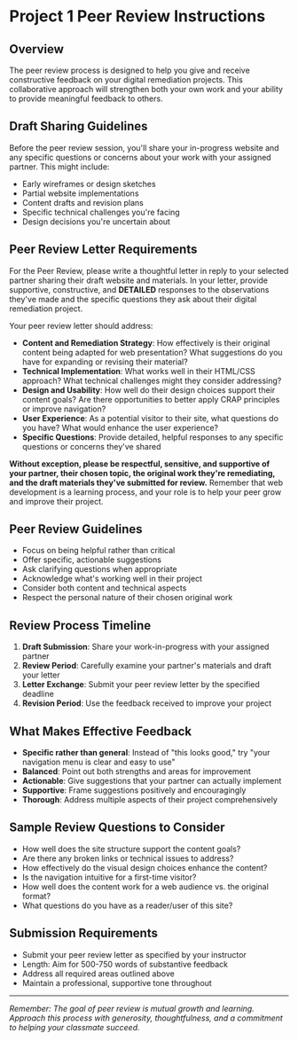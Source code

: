 # Project 1 Peer Review Instructions

## Overview
The peer review process is designed to help you give and receive constructive feedback on your digital remediation projects. This collaborative approach will strengthen both your own work and your ability to provide meaningful feedback to others.

## Draft Sharing Guidelines
Before the peer review session, you'll share your in-progress website and any specific questions or concerns about your work with your assigned partner. This might include:
- Early wireframes or design sketches
- Partial website implementations
- Content drafts and revision plans
- Specific technical challenges you're facing
- Design decisions you're uncertain about

## Peer Review Letter Requirements
For the Peer Review, please write a thoughtful letter in reply to your selected partner sharing their draft website and materials. In your letter, provide supportive, constructive, and **DETAILED** responses to the observations they've made and the specific questions they ask about their digital remediation project.

Your peer review letter should address:
- **Content and Remediation Strategy**: How effectively is their original content being adapted for web presentation? What suggestions do you have for expanding or revising their material?
- **Technical Implementation**: What works well in their HTML/CSS approach? What technical challenges might they consider addressing?
- **Design and Usability**: How well do their design choices support their content goals? Are there opportunities to better apply CRAP principles or improve navigation?
- **User Experience**: As a potential visitor to their site, what questions do you have? What would enhance the user experience?
- **Specific Questions**: Provide detailed, helpful responses to any specific questions or concerns they've shared

**Without exception, please be respectful, sensitive, and supportive of your partner, their chosen topic, the original work they're remediating, and the draft materials they've submitted for review.** Remember that web development is a learning process, and your role is to help your peer grow and improve their project.

## Peer Review Guidelines
- Focus on being helpful rather than critical
- Offer specific, actionable suggestions
- Ask clarifying questions when appropriate
- Acknowledge what's working well in their project
- Consider both content and technical aspects
- Respect the personal nature of their chosen original work

## Review Process Timeline
1. **Draft Submission**: Share your work-in-progress with your assigned partner
2. **Review Period**: Carefully examine your partner's materials and draft your letter
3. **Letter Exchange**: Submit your peer review letter by the specified deadline
4. **Revision Period**: Use the feedback received to improve your project

## What Makes Effective Feedback
- **Specific rather than general**: Instead of "this looks good," try "your navigation menu is clear and easy to use"
- **Balanced**: Point out both strengths and areas for improvement
- **Actionable**: Give suggestions that your partner can actually implement
- **Supportive**: Frame suggestions positively and encouragingly
- **Thorough**: Address multiple aspects of their project comprehensively

## Sample Review Questions to Consider
- How well does the site structure support the content goals?
- Are there any broken links or technical issues to address?
- How effectively do the visual design choices enhance the content?
- Is the navigation intuitive for a first-time visitor?
- How well does the content work for a web audience vs. the original format?
- What questions do you have as a reader/user of this site?

## Submission Requirements
- Submit your peer review letter as specified by your instructor
- Length: Aim for 500-750 words of substantive feedback
- Address all required areas outlined above
- Maintain a professional, supportive tone throughout

---
*Remember: The goal of peer review is mutual growth and learning. Approach this process with generosity, thoughtfulness, and a commitment to helping your classmate succeed.*
